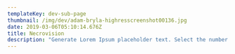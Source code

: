 ```yaml
---
templateKey: dev-sub-page
thumbnail: /img/dev/adam-bryla-highresscreenshot00136.jpg
date: 2019-03-06T05:10:14.676Z
title: Necrovision
description: "Generate Lorem Ipsum placeholder text. Select the number of characters, words, sentences or paragraphs, and hit generate!"
---
```




